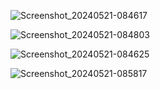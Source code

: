 
![Screenshot_20240521-084617](https://github.com/saurabhchaturvedi75/Thread-App-Compose/assets/151422465/c1135600-d616-433a-9d58-1fd1fd1ae3e7)


![Screenshot_20240521-084803](https://github.com/saurabhchaturvedi75/Thread-App-Compose/assets/151422465/22f93d59-4772-4eb6-b8cc-353d1fd863ec)


![Screenshot_20240521-084625](https://github.com/saurabhchaturvedi75/Thread-App-Compose/assets/151422465/0ba31af5-3bed-4150-8bf8-16daabecbc54)


![Screenshot_20240521-085817](https://github.com/saurabhchaturvedi75/Thread-App-Compose/assets/151422465/94c01652-f265-4f28-80e9-816f564978d8)
